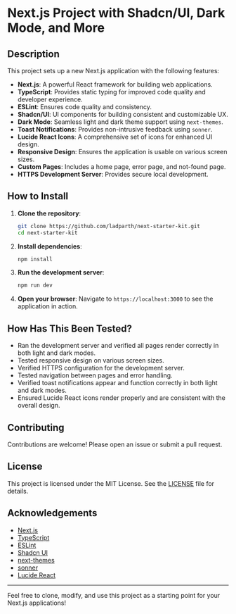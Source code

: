 # Next.js Project with Shadcn/UI, Dark Mode, and More

## Description

This project sets up a new Next.js application with the following features:

- **Next.js**: A powerful React framework for building web applications.
- **TypeScript**: Provides static typing for improved code quality and developer experience.
- **ESLint**: Ensures code quality and consistency.
- **Shadcn/UI**: UI components for building consistent and customizable UX.
- **Dark Mode**: Seamless light and dark theme support using `next-themes`.
- **Toast Notifications**: Provides non-intrusive feedback using `sonner`.
- **Lucide React Icons**: A comprehensive set of icons for enhanced UI design.
- **Responsive Design**: Ensures the application is usable on various screen sizes.
- **Custom Pages**: Includes a home page, error page, and not-found page.
- **HTTPS Development Server**: Provides secure local development.

## How to Install

1. **Clone the repository**:

   ```bash
   git clone https://github.com/ladparth/next-starter-kit.git
   cd next-starter-kit
   ```

2. **Install dependencies**:

   ```bash
   npm install
   ```

3. **Run the development server**:

   ```bash
   npm run dev
   ```

4. **Open your browser**:
   Navigate to `https://localhost:3000` to see the application in action.

## How Has This Been Tested?

- Ran the development server and verified all pages render correctly in both light and dark modes.
- Tested responsive design on various screen sizes.
- Verified HTTPS configuration for the development server.
- Tested navigation between pages and error handling.
- Verified toast notifications appear and function correctly in both light and dark modes.
- Ensured Lucide React icons render properly and are consistent with the overall design.

## Contributing

Contributions are welcome! Please open an issue or submit a pull request.

## License

This project is licensed under the MIT License. See the [LICENSE](LICENSE) file for details.

## Acknowledgements

- [Next.js](https://nextjs.org/)
- [TypeScript](https://www.typescriptlang.org/)
- [ESLint](https://eslint.org/)
- [Shadcn UI](https://ui.shadcn.com/)
- [next-themes](https://github.com/pacocoursey/next-themes)
- [sonner](https://sonner.emilkowal.ski/)
- [Lucide React](https://lucide.dev/)

---

Feel free to clone, modify, and use this project as a starting point for your Next.js applications!
